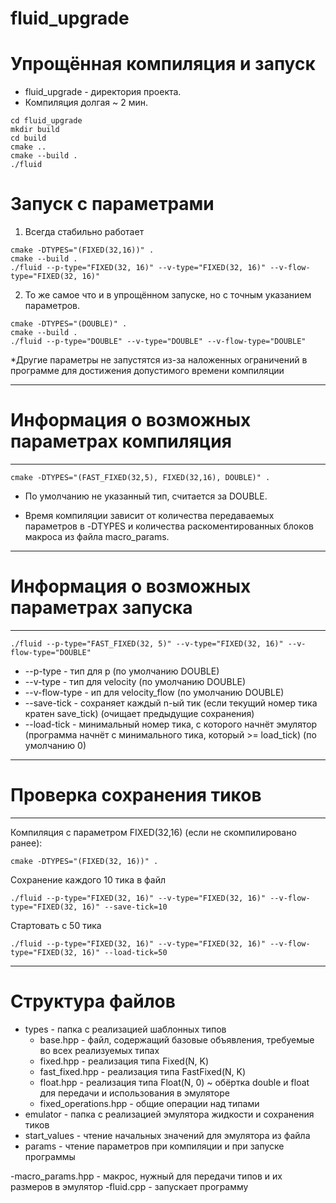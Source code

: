 # fluid_upgrade

# Упрощённая компиляция и запуск

- fluid_upgrade - директория проекта.
- Компиляция долгая ~ 2 мин.
```
cd fluid_upgrade
mkdir build
cd build
cmake ..
cmake --build .
./fluid
```

# Запуск с параметрами

1) Всегда стабильно работает
```
cmake -DTYPES="(FIXED(32,16))" .
cmake --build .
./fluid --p-type="FIXED(32, 16)" --v-type="FIXED(32, 16)" --v-flow-type="FIXED(32, 16)"
```

2) То же самое что и в упрощённом запуске, но с точным указанием параметров.
```
cmake -DTYPES="(DOUBLE)" .
cmake --build .
./fluid --p-type="DOUBLE" --v-type="DOUBLE" --v-flow-type="DOUBLE"
```

*Другие параметры не запустятся из-за наложенных ограничений в программе для достижения допустимого времени компиляции

------------------
# Информация о возможных параметрах компиляция
------------------

```
cmake -DTYPES="(FAST_FIXED(32,5), FIXED(32,16), DOUBLE)" .
```

- По умолчанию не указанный тип, считается за DOUBLE.

- Время компиляции зависит от количества передаваемых параметров в -DTYPES и количества раскоментированных блоков макроса из файла macro_params.


------------------
# Информация о возможных параметрах запуска
------------------


```
./fluid --p-type="FAST_FIXED(32, 5)" --v-type="FIXED(32, 16)" --v-flow-type="DOUBLE"
```

- --p-type - тип для p (по умолчанию DOUBLE)
- --v-type - тип для velocity (по умолчанию DOUBLE)
- --v-flow-type - ип для velocity_flow (по умолчанию DOUBLE)
- --save-tick - сохраняет каждый n-ый тик (если текущий номер тика кратен save_tick) (очищает предыдущие сохранения)
- --load-tick - минимальный номер тика, с которого начнёт эмулятор (программа начнёт с минимального тика, который >= load_tick) (по умолчанию 0)




------------------
# Проверка сохранения тиков
------------------

Компиляция с параметром FIXED(32,16) (если не скомпилировано ранее):
```
cmake -DTYPES="(FIXED(32, 16))" .
```

Сохранение каждого 10 тика в файл
```
./fluid --p-type="FIXED(32, 16)" --v-type="FIXED(32, 16)" --v-flow-type="FIXED(32, 16)" --save-tick=10
```

Стартовать с 50 тика
```
./fluid --p-type="FIXED(32, 16)" --v-type="FIXED(32, 16)" --v-flow-type="FIXED(32, 16)" --load-tick=50
```


------------------
# Структура файлов

- types - папка с реализацией шаблонных типов
    - base.hpp - файл, содержащий базовые объявления, требуемые во всех реализуемых типах
    - fixed.hpp - реализация типа Fixed(N, K)
    - fast_fixed.hpp - реализация типа FastFixed(N, K)
    - float.hpp - реализация типа Float(N, 0) ~ обёртка double и float для передачи и использования в эмуляторе
    - fixed_operations.hpp - общие операции над типами
- emulator - папка с реализацией эмулятора жидкости и сохранения тиков
- start_values - чтение начальных значений для эмулятора из файла
- params - чтение параметров при компиляции и при запуске программы

-macro_params.hpp - макрос, нужный для передачи типов и их размеров в эмулятор
-fluid.cpp - запускает программу